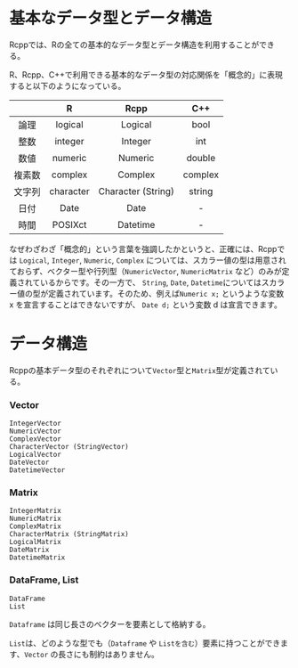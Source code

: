 # 基本なデータ型とデータ構造

Rcppでは、Rの全ての基本的なデータ型とデータ構造を利用することができる。


R、Rcpp、C++で利用できる基本的なデータ型の対応関係を「概念的」に表現すると以下のようになっている。

||R|Rcpp|C++|
|:---:|:---:|:---:|:---:|
|論理|logical|Logical|bool|
|整数|integer|Integer|int|
|数値|numeric|Numeric|double|
|複素数|complex|Complex|complex|
|文字列|character|Character (String)|string|
|日付|Date|Date|-|
|時間|POSIXct|Datetime|-|
 

なぜわざわざ「概念的」という言葉を強調したかというと、正確には、Rcppでは `Logical`, `Integer`, `Numeric`, `Complex` については、スカラー値の型は用意されておらず、ベクター型や行列型（`NumericVector`, `NumericMatrix` など）のみが定義されているからです。その一方で、 `String`, `Date`, `Datetime`についてはスカラー値の型が定義されています。そのため、例えば`Numeric x;` というような変数 x を宣言することはできないですが、 `Date d;` という変数 d は宣言できます。


# データ構造

Rcppの基本データ型のそれぞれについて`Vector`型と`Matrix`型が定義されている。


### Vector

```
IntegerVector
NumericVector
ComplexVector
CharacterVector (StringVector)
LogicalVector
DateVector
DatetimeVector
```

### Matrix

```
IntegerMatrix
NumericMatrix
ComplexMatrix
CharacterMatrix (StringMatrix)
LogicalMatrix
DateMatrix
DatetimeMatrix
```


### DataFrame, List 

```
DataFrame
List
```
`Dataframe` は同じ長さのベクターを要素として格納する。

`List`は、どのような型でも（`Dataframe` や `Listを含む`）要素に持つことができます、`Vector` の長さにも制約はありません。










